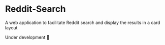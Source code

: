# Reddit-Search
A web application to facilitate Reddit search and display the results in a card layout

Under development 🔨
